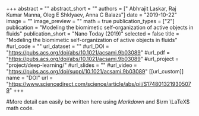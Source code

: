 +++
abstract = ""
abstract_short = ""
authors = [" Abhrajit Laskar, Raj Kumar Manna, Oleg E Shklyaev, Anna C Balazs"]
date = "2019-10-22"
image = ""
image_preview = ""
math = true
publication_types = ["2"]
publication = "Modeling the biomimetic self-organization of active objects in fluids"
publication_short = "Nano Today (2019)"
selected = false
title = "Modeling the biomimetic self-organization of active objects in fluids"
#url_code = ""
url_dataset = ""
#url_DOI = "https://pubs.acs.org/doi/abs/10.1021/acsami.9b03089"
#url_pdf = "https://pubs.acs.org/doi/abs/10.1021/acsami.9b03089"
#url_project = "project/deep-learning/"
#url_slides = ""
#url_video = "https://pubs.acs.org/doi/suppl/10.1021/acsami.9b03089"
[[url_custom]]
    name = "DOI"
    url = "https://www.sciencedirect.com/science/article/abs/pii/S1748013219305079"
+++

#More detail can easily be written here using *Markdown* and $\rm \LaTeX$ math code.
